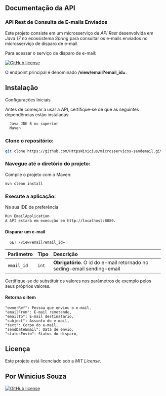 ## Documentação da API
### API Rest de Consulta de E-mails Enviados
Este projeto consiste em um microsserviço de *API Rest* desenvolvida em *Java 17* no ecossistema *Spring* para consultar os e-mails enviados no microsserviço de disparo de e-mail.

Para acessar o serviço de disparo de e-mail:

[![GitHub license](https://img.shields.io/badge/GitHub-100000?style=for-the-badge&logo=github&logoColor=white)](https://github.com/HttpsWinicius/microsservicos-viewemail)

O endpoint principal é denominado **/view/email?email_id=**.


## Instalação

Configurações Iniciais

Antes de começar a usar a API, certifique-se de que as seguintes dependências estão instaladas:

```bash
  Java JDK 8 ou superior
  Maven
```

### Clone o repositório:

```bash
git clone https://github.com/HttpsWinicius/microsservicos-sendemail.git
```
### Navegue até o diretório do projeto:
Compile o projeto com o Maven:

```bash
mvn clean install
```

### Execute a aplicação:

Na sua IDE de preferência

```bash
Run EmailApplication
A API estará em execução em http://localhost:8080.
```
#### Disparar um e-mail

```http
  GET /view/email?email_id=
```

| Parâmetro   | Tipo       | Descrição                                                               |
| :---------- | :--------- | :---------------------------------------------------------------------  |
| `email_id`  | `int`      | **Obrigatório**. O id do e-mail retornado no seding-email sending-email |

Certifique-se de substituir os valores nos parâmetros de exemplo pelos seus próprios valores.

#### Retorna o item

    "ownerRef": Pessoa que enviou o e-mail,
    "emailFrom": E-mail remetende,
    "emailTo": E-mail destinatario,
    "subject": Assunto do e-mail,
    "text": Corpo do e-mail,
    "sendDateEmail": Data de envio,
    "statusEnvio": Status do disparo,


## Licença

Este projeto está licenciado sob a *MIT License*.

## Por Winicius Souza

[![GitHub license](https://img.shields.io/badge/linkedin-green.svg)](https://www.linkedin.com/in/winicius-dev/)
